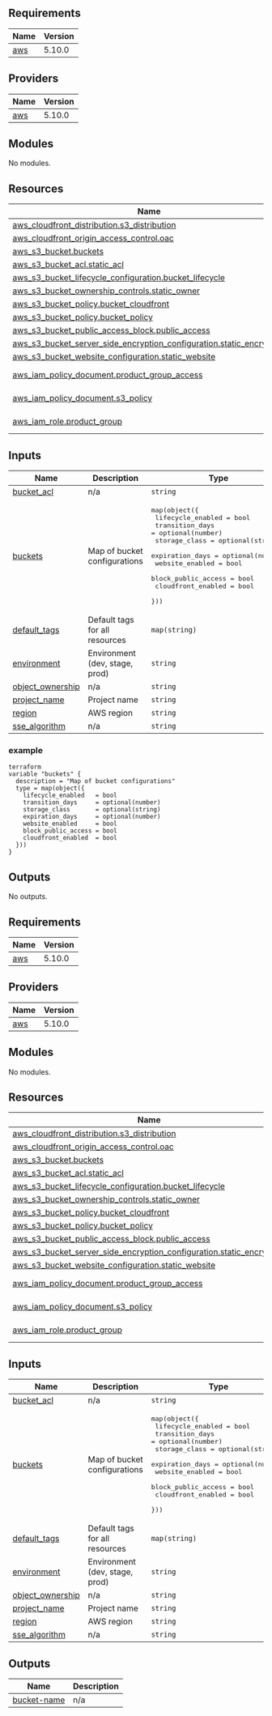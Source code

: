 ## Requirements

| Name | Version |
|------|---------|
| <a name="requirement_aws"></a> [aws](#requirement\_aws) | 5.10.0 |

## Providers

| Name | Version |
|------|---------|
| <a name="provider_aws"></a> [aws](#provider\_aws) | 5.10.0 |

## Modules

No modules.

## Resources

| Name | Type |
|------|------|
| [aws_cloudfront_distribution.s3_distribution](https://registry.terraform.io/providers/hashicorp/aws/5.10.0/docs/resources/cloudfront_distribution) | resource |
| [aws_cloudfront_origin_access_control.oac](https://registry.terraform.io/providers/hashicorp/aws/5.10.0/docs/resources/cloudfront_origin_access_control) | resource |
| [aws_s3_bucket.buckets](https://registry.terraform.io/providers/hashicorp/aws/5.10.0/docs/resources/s3_bucket) | resource |
| [aws_s3_bucket_acl.static_acl](https://registry.terraform.io/providers/hashicorp/aws/5.10.0/docs/resources/s3_bucket_acl) | resource |
| [aws_s3_bucket_lifecycle_configuration.bucket_lifecycle](https://registry.terraform.io/providers/hashicorp/aws/5.10.0/docs/resources/s3_bucket_lifecycle_configuration) | resource |
| [aws_s3_bucket_ownership_controls.static_owner](https://registry.terraform.io/providers/hashicorp/aws/5.10.0/docs/resources/s3_bucket_ownership_controls) | resource |
| [aws_s3_bucket_policy.bucket_cloudfront](https://registry.terraform.io/providers/hashicorp/aws/5.10.0/docs/resources/s3_bucket_policy) | resource |
| [aws_s3_bucket_policy.bucket_policy](https://registry.terraform.io/providers/hashicorp/aws/5.10.0/docs/resources/s3_bucket_policy) | resource |
| [aws_s3_bucket_public_access_block.public_access](https://registry.terraform.io/providers/hashicorp/aws/5.10.0/docs/resources/s3_bucket_public_access_block) | resource |
| [aws_s3_bucket_server_side_encryption_configuration.static_encryption](https://registry.terraform.io/providers/hashicorp/aws/5.10.0/docs/resources/s3_bucket_server_side_encryption_configuration) | resource |
| [aws_s3_bucket_website_configuration.static_website](https://registry.terraform.io/providers/hashicorp/aws/5.10.0/docs/resources/s3_bucket_website_configuration) | resource |
| [aws_iam_policy_document.product_group_access](https://registry.terraform.io/providers/hashicorp/aws/5.10.0/docs/data-sources/iam_policy_document) | data source |
| [aws_iam_policy_document.s3_policy](https://registry.terraform.io/providers/hashicorp/aws/5.10.0/docs/data-sources/iam_policy_document) | data source |
| [aws_iam_role.product_group](https://registry.terraform.io/providers/hashicorp/aws/5.10.0/docs/data-sources/iam_role) | data source |

## Inputs

| Name | Description | Type | Default | Required |
|------|-------------|------|---------|:--------:|
| <a name="input_bucket_acl"></a> [bucket\_acl](#input\_bucket\_acl) | n/a | `string` | `"private"` | no |
| <a name="input_buckets"></a> [buckets](#input\_buckets) | Map of bucket configurations | <pre>map(object({<br/>    lifecycle_enabled   = bool<br/>    transition_days     = optional(number)<br/>    storage_class       = optional(string)<br/>    expiration_days     = optional(number)<br/>    website_enabled     = bool<br/>    block_public_access = bool<br/>    cloudfront_enabled  = bool<br/>  }))</pre> | n/a | yes |
| <a name="input_default_tags"></a> [default\_tags](#input\_default\_tags) | Default tags for all resources | `map(string)` | `{}` | no |
| <a name="input_environment"></a> [environment](#input\_environment) | Environment (dev, stage, prod) | `string` | n/a | yes |
| <a name="input_object_ownership"></a> [object\_ownership](#input\_object\_ownership) | n/a | `string` | `"BucketOwnerEnforced"` | no |
| <a name="input_project_name"></a> [project\_name](#input\_project\_name) | Project name | `string` | n/a | yes |
| <a name="input_region"></a> [region](#input\_region) | AWS region | `string` | n/a | yes |
| <a name="input_sse_algorithm"></a> [sse\_algorithm](#input\_sse\_algorithm) | n/a | `string` | `"AES256"` | no |

### example
```
terraform
variable "buckets" {
  description = "Map of bucket configurations"
  type = map(object({
    lifecycle_enabled   = bool
    transition_days     = optional(number)
    storage_class       = optional(string)
    expiration_days     = optional(number)
    website_enabled     = bool
    block_public_access = bool
    cloudfront_enabled  = bool
  }))
}
```


## Outputs

No outputs.

<!-- BEGIN_TF_DOCS -->
## Requirements

| Name | Version |
|------|---------|
| <a name="requirement_aws"></a> [aws](#requirement\_aws) | 5.10.0 |

## Providers

| Name | Version |
|------|---------|
| <a name="provider_aws"></a> [aws](#provider\_aws) | 5.10.0 |

## Modules

No modules.

## Resources

| Name | Type |
|------|------|
| [aws_cloudfront_distribution.s3_distribution](https://registry.terraform.io/providers/hashicorp/aws/5.10.0/docs/resources/cloudfront_distribution) | resource |
| [aws_cloudfront_origin_access_control.oac](https://registry.terraform.io/providers/hashicorp/aws/5.10.0/docs/resources/cloudfront_origin_access_control) | resource |
| [aws_s3_bucket.buckets](https://registry.terraform.io/providers/hashicorp/aws/5.10.0/docs/resources/s3_bucket) | resource |
| [aws_s3_bucket_acl.static_acl](https://registry.terraform.io/providers/hashicorp/aws/5.10.0/docs/resources/s3_bucket_acl) | resource |
| [aws_s3_bucket_lifecycle_configuration.bucket_lifecycle](https://registry.terraform.io/providers/hashicorp/aws/5.10.0/docs/resources/s3_bucket_lifecycle_configuration) | resource |
| [aws_s3_bucket_ownership_controls.static_owner](https://registry.terraform.io/providers/hashicorp/aws/5.10.0/docs/resources/s3_bucket_ownership_controls) | resource |
| [aws_s3_bucket_policy.bucket_cloudfront](https://registry.terraform.io/providers/hashicorp/aws/5.10.0/docs/resources/s3_bucket_policy) | resource |
| [aws_s3_bucket_policy.bucket_policy](https://registry.terraform.io/providers/hashicorp/aws/5.10.0/docs/resources/s3_bucket_policy) | resource |
| [aws_s3_bucket_public_access_block.public_access](https://registry.terraform.io/providers/hashicorp/aws/5.10.0/docs/resources/s3_bucket_public_access_block) | resource |
| [aws_s3_bucket_server_side_encryption_configuration.static_encryption](https://registry.terraform.io/providers/hashicorp/aws/5.10.0/docs/resources/s3_bucket_server_side_encryption_configuration) | resource |
| [aws_s3_bucket_website_configuration.static_website](https://registry.terraform.io/providers/hashicorp/aws/5.10.0/docs/resources/s3_bucket_website_configuration) | resource |
| [aws_iam_policy_document.product_group_access](https://registry.terraform.io/providers/hashicorp/aws/5.10.0/docs/data-sources/iam_policy_document) | data source |
| [aws_iam_policy_document.s3_policy](https://registry.terraform.io/providers/hashicorp/aws/5.10.0/docs/data-sources/iam_policy_document) | data source |
| [aws_iam_role.product_group](https://registry.terraform.io/providers/hashicorp/aws/5.10.0/docs/data-sources/iam_role) | data source |

## Inputs

| Name | Description | Type | Default | Required |
|------|-------------|------|---------|:--------:|
| <a name="input_bucket_acl"></a> [bucket\_acl](#input\_bucket\_acl) | n/a | `string` | `"private"` | no |
| <a name="input_buckets"></a> [buckets](#input\_buckets) | Map of bucket configurations | <pre>map(object({<br/>    lifecycle_enabled   = bool<br/>    transition_days     = optional(number)<br/>    storage_class       = optional(string)<br/>    expiration_days     = optional(number)<br/>    website_enabled     = bool<br/>    block_public_access = bool<br/>    cloudfront_enabled  = bool<br/>  }))</pre> | n/a | yes |
| <a name="input_default_tags"></a> [default\_tags](#input\_default\_tags) | Default tags for all resources | `map(string)` | `{}` | no |
| <a name="input_environment"></a> [environment](#input\_environment) | Environment (dev, stage, prod) | `string` | n/a | yes |
| <a name="input_object_ownership"></a> [object\_ownership](#input\_object\_ownership) | n/a | `string` | `"BucketOwnerEnforced"` | no |
| <a name="input_project_name"></a> [project\_name](#input\_project\_name) | Project name | `string` | n/a | yes |
| <a name="input_region"></a> [region](#input\_region) | AWS region | `string` | n/a | yes |
| <a name="input_sse_algorithm"></a> [sse\_algorithm](#input\_sse\_algorithm) | n/a | `string` | `"AES256"` | no |

## Outputs

| Name | Description |
|------|-------------|
| <a name="output_bucket-name"></a> [bucket-name](#output\_bucket-name) | n/a |
<!-- END_TF_DOCS -->